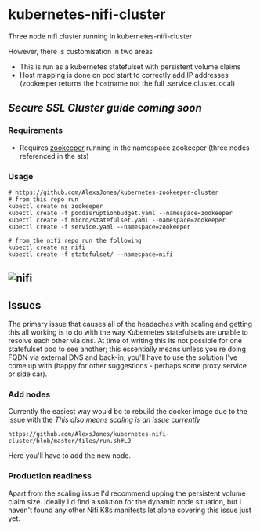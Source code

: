 # kubernetes-nifi-cluster

Three node nifi cluster running in kubernetes-nifi-cluster

However, there is customisation in two areas
- This is run as a kubernetes statefulset with persistent volume claims
- Host mapping is done on pod start to correctly add IP addresses (zookeeper returns the hostname not the full .service.cluster.local)

## _Secure SSL Cluster guide coming soon_


### Requirements


- Requires [zookeeper](https://github.com/AlexsJones/kubernetes-zookeeper-cluster) running in the namespace zookeeper (three nodes referenced in the sts)


### Usage
```
# https://github.com/AlexsJones/kubernetes-zookeeper-cluster
# from this repo run
kubectl create ns zookeeper
kubectl create -f poddisruptionbudget.yaml --namespace=zookeeper
kubectl create -f micro/statefulset.yaml --namespace=zookeeper
kubectl create -f service.yaml --namespace=zookeeper

# from the nifi repo run the following
kubectl create ns nifi
kubectl create -f statefulset/ --namespace=nifi
```

![nifi](https://i.imgur.com/pK3pulW.jpg)
---

## Issues

The primary issue that causes all of the headaches with scaling and getting this all working is to do with the way Kubernetes statefulsets are unable to resolve each other via dns. At time of writing this its not possible for one statefulset pod to see another; this essentially means unless you're doing FQDN via external DNS and back-in, you'll have to use the solution I've come up with (happy for other suggestions - perhaps some proxy service or side car).

### Add nodes

Currently the easiest way would be to rebuild the docker image due to the issue with the
*This also means scaling is an issue currently*

`https://github.com/AlexsJones/kubernetes-nifi-cluster/blob/master/files/run.sh#L9`

Here you'll have to add the new node.

### Production readiness

Apart from the scaling issue I'd recommend upping the persistent volume claim size.
Ideally I'd find a solution for the dynamic node situation, but I haven't found any other Nifi K8s manifests let alone covering this issue just yet.
